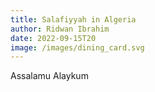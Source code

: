 ```yaml
---
title: Salafiyyah in Algeria
author: Ridwan Ibrahim
date: 2022-09-15T20
image: /images/dining_card.svg
---
```


A﻿ssalamu Alaykum
